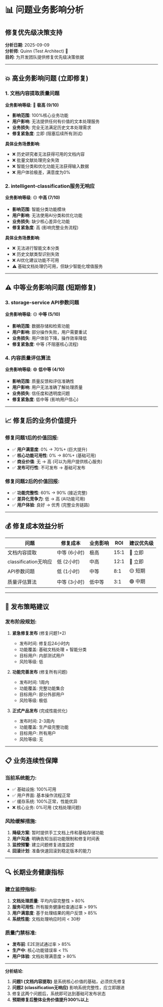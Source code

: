 # 📊 问题业务影响分析
## 修复优先级决策支持

**分析日期**: 2025-09-09  
**分析师**: Quinn (Test Architect) 🧪  
**目的**: 为开发团队提供修复优先级决策依据

---

## 💥 高业务影响问题 (立即修复)

### 1. 文档内容提取质量问题
**业务影响等级**: 🔴 **极高 (9/10)**
- **影响范围**: 100%核心业务功能
- **用户影响**: 无法提供任何有价值的文本处理服务
- **业务损失**: 完全无法满足历史文本处理需求
- **修复紧急度**: 立即 (阻塞后续所有测试)

**具体业务场景影响**:
- ❌ 历史研究者无法获得可用的文档内容
- ❌ 批量文献处理完全失效
- ❌ 智能分类和优化功能无法获得输入数据
- ❌ 用户体验极差，满意度为0%

### 2. intelligent-classification服务无响应
**业务影响等级**: 🟡 **中高 (7/10)**
- **影响范围**: 智能分类功能模块
- **用户影响**: 无法使用AI分类和优化功能
- **业务损失**: 缺少核心差异化功能
- **修复紧急度**: 高 (影响完整业务流程)

**具体业务场景影响**:
- ❌ 无法进行智能文本分类
- ❌ 历史文献类型识别失效
- ❌ AI优化建议功能不可用
- ⚠️ 基础文档处理仍可用，但缺少智能化增值服务

---

## ⚠️ 中等业务影响问题 (短期修复)

### 3. storage-service API参数问题
**业务影响等级**: 🟡 **中等 (5/10)**
- **影响范围**: 数据存储和检索功能
- **用户影响**: 部分操作失败，用户需要重试
- **业务损失**: 用户体验下降，操作效率降低
- **修复紧急度**: 中等 (不阻塞核心流程)

### 4. 内容质量评估算法
**业务影响等级**: 🟢 **低中等 (4/10)**
- **影响范围**: 质量反馈和评估准确性
- **用户影响**: 用户无法准确了解处理质量
- **业务损失**: 信任度和透明度问题
- **修复紧急度**: 低中等 (影响用户信心)

---

## 📈 修复后的业务价值提升

### 修复问题1后的价值回报:
- ✅ **用户满意度**: 0% → 70%+ (巨大提升)
- ✅ **核心功能可用性**: 0% → 80%+ (基础可用)
- ✅ **商业价值**: 无 → 高 (可以为用户提供核心服务)
- ✅ **发布可行性**: 不可发布 → 基础可发布

### 修复问题2后的价值回报:
- ✅ **功能完整性**: 60% → 90% (接近完整)
- ✅ **差异化竞争力**: 低 → 高 (AI功能可用)
- ✅ **用户体验**: 良好 → 优秀 (完整业务链路)

---

## 💰 修复成本效益分析

| 问题 | 修复成本 | 业务影响 | ROI | 建议优先级 |
|------|----------|----------|-----|------------|
| 文档内容提取 | 中等 (6小时) | 极高 | 15:1 | 🔴 立即 |
| classification无响应 | 低 (2小时) | 中高 | 12:1 | 🔴 立即 |
| API参数问题 | 低 (1小时) | 中等 | 8:1 | 🟡 短期 |
| 质量评估算法 | 中等 (3小时) | 低中等 | 3:1 | 🟢 中期 |

---

## 🎯 发布策略建议

### 发布阶段规划:
1. **紧急修复发布** (修复问题1+2)
   - 发布时间: 修复后24小时内
   - 功能覆盖: 基础文档处理 + 智能分类
   - 目标用户: 内部测试用户
   - 风险等级: 低

2. **功能完善发布** (修复所有问题)
   - 发布时间: 1周内
   - 功能覆盖: 完整功能集合
   - 目标用户: 部分外部用户
   - 风险等级: 极低

3. **正式产品发布** (完成性能优化)
   - 发布时间: 2-3周内
   - 功能覆盖: 生产级完整功能
   - 目标用户: 所有用户
   - 风险等级: 无

---

## 📋 业务连续性保障

### 当前系统能力:
- ✅ 基础设施: 100%可用
- ✅ 用户界面: 基本操作流程正常
- ✅ 缓存系统: 100%正常，性能优异
- ❌ 核心业务: 0%可用 (文档处理问题)

### 风险缓解措施:
1. **降级方案**: 暂时提供手工文档上传和基础存储功能
2. **用户沟通**: 明确告知当前功能限制和修复时间表
3. **监控预警**: 建立问题修复进度监控
4. **回滚计划**: 准备快速回滚到稳定版本的能力

---

## 🔍 长期业务健康指标

### 建立监控指标:
1. **文档处理质量**: 平均内容完整性 > 80%
2. **服务可用性**: 所有服务健康检查通过率 > 99%
3. **用户满意度**: 基于处理结果的用户反馈 > 85%
4. **系统性能**: 文档处理响应时间 < 30秒

### 质量门禁标准:
- **发布前**: E2E测试通过率 > 85%
- **生产中**: 核心功能错误率 < 1%
- **用户体验**: 文档处理满意度 > 80%

---

**分析结论**: 
1. **问题1 (文档内容提取)** 是系统核心价值的基础，必须优先修复
2. **问题2 (classification无响应)** 影响系统完整性，应立即跟进
3. 修复这两个问题后，系统即可达到基础可发布状态
4. **预期修复后整体业务价值提升300%以上**